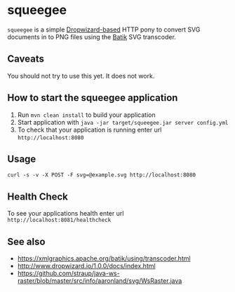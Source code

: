 # squeegee

`squeegee` is a simple [Dropwizard-based](http://www.dropwizard.io/) HTTP pony to convert SVG documents in to PNG files using the [Batik](https://xmlgraphics.apache.org/batik) SVG transcoder.

## Caveats

You should not try to use this yet. It does not work.

## How to start the squeegee application

1. Run `mvn clean install` to build your application
1. Start application with `java -jar target/squeegee.jar server config.yml`
1. To check that your application is running enter url `http://localhost:8080`

## Usage

```
curl -s -v -X POST -F svg=@example.svg http://localhost:8080
```

## Health Check

To see your applications health enter url `http://localhost:8081/healthcheck`

## See also

* https://xmlgraphics.apache.org/batik/using/transcoder.html
* http://www.dropwizard.io/1.0.0/docs/index.html
* https://github.com/straup/java-ws-raster/blob/master/src/info/aaronland/svg/WsRaster.java
